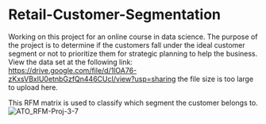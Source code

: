# Retail-Customer-Segmentation
Working on this project for an online course in data science. The purpose of the project is to determine if the customers fall under the ideal customer segment or not to prioritize them for strategic planning to help the business. View the data set at the following link: https://drive.google.com/file/d/1lOA76-zKxsVBxlU0etnbGzfQn446CUcI/view?usp=sharing the file size is too large to upload here.

This RFM matrix is used to classify which segment the customer belongs to. 
![ATO_RFM-Proj-3-7](https://user-images.githubusercontent.com/68671510/193487681-263dabab-341a-4e00-b3bc-f7bbd31f75e2.png)

